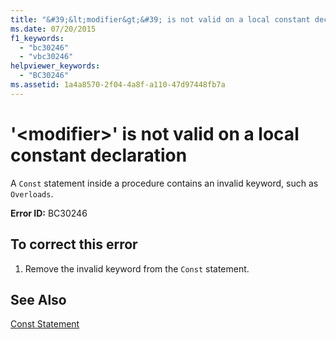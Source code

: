 ```yaml
---
title: "&#39;&lt;modifier&gt;&#39; is not valid on a local constant declaration"
ms.date: 07/20/2015
f1_keywords: 
  - "bc30246"
  - "vbc30246"
helpviewer_keywords: 
  - "BC30246"
ms.assetid: 1a4a8570-2f04-4a8f-a110-47d97448fb7a
---
```

# &#39;&lt;modifier&gt;&#39; is not valid on a local constant declaration
A `Const` statement inside a procedure contains an invalid keyword, such as `Overloads`.  
  
 **Error ID:** BC30246  
  
## To correct this error  
  
1. Remove the invalid keyword from the `Const` statement.  
  
## See Also  
 [Const Statement](../../visual-basic/language-reference/statements/const-statement.md)
